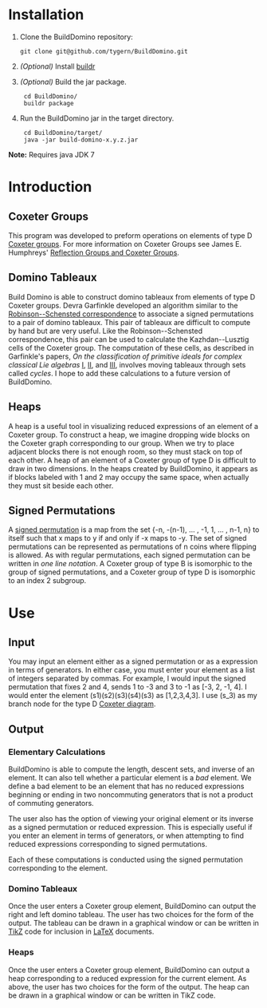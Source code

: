 Installation
============

1.  Clone the BuildDomino repository:

        git clone git@github.com/tygern/BuildDomino.git

2. *(Optional)* Install [buildr](http://buildr.apache.org/)

3. *(Optional)* Build the jar package.

        cd BuildDomino/
        buildr package

4. Run the BuildDomino jar in the target directory.

        cd BuildDomino/target/
        java -jar build-domino-x.y.z.jar
        
**Note:** Requires java JDK 7

Introduction
============

Coxeter Groups
--------------

This program was developed to preform operations on elements of type D
[Coxeter groups](http://en.wikipedia.org/wiki/Coxeter_group).  For
more information on Coxeter Groups see James E. Humphreys'
[Reflection Groups and Coxeter Groups](http://books.google.com/books/about/Reflection_Groups_and_Coxeter_Groups.html?id=ODfjmOeNLMUC).

Domino Tableaux
---------------

Build Domino is able to construct domino tableaux from elements of
type D Coxeter groups. Devra Garfinkle developed an algorithm similar
to the
[Robinson--Schensted correspondence](http://en.wikipedia.org/wiki/Robinson%E2%80%93Schensted_correspondence)
to associate a signed permutations to a pair of domino tableaux. This
pair of tableaux are difficult to compute by hand but are very
useful. Like the Robinson--Schensted correspondence, this pair can be
used to calculate the Kazhdan--Lusztig cells of the Coxeter group.
The computation of these cells, as described in Garfinkle's papers,
*On the classification of primitive ideals for complex classical Lie
algebras* [I](http://www.numdam.org/item?id=CM_1990__75_2_135_0),
[II](http://www.numdam.org/item?id=CM_1992__81_3_307_0), and
[III](http://www.numdam.org/item?id=CM_1993__88_2_187_0), involves
moving tableaux through sets called *cycles*.  I hope to add these
calculations to a future version of BuildDomino.

Heaps
-----

A heap is a useful tool in visualizing reduced expressions of an
element of a Coxeter group.  To construct a heap, we imagine dropping
wide blocks on the Coxeter graph corresponding to our group.  When we
try to place adjacent blocks there is not enough room, so they must
stack on top of each other.  A heap of an element of a Coxeter group
of type D is difficult to draw in two dimensions.  In the heaps
created by BuildDomino, it appears as if blocks labeled with 1 and 2
may occupy the same space, when actually they must sit beside each
other.

Signed Permutations
-------------------

A
[signed permutation](http://en.wikipedia.org/wiki/Hyperoctahedral_group)
is a map from the set {-n, -(n-1), ... , -1, 1, ... , n-1, n} to
itself such that x maps to y if and only if -x maps to -y. The set of
signed permutations can be represented as permutations of n coins
where flipping is allowed.  As with regular permutations, each signed
permutation can be written in *one line notation*.  A Coxeter group of
type B is isomorphic to the group of signed permutations, and a
Coxeter group of type D is isomorphic to an index 2 subgroup.

Use
===

Input
-----

You may input an element either as a signed permutation or as a
expression in terms of generators.  In either case, you must enter
your element as a list of integers separated by commas.  For example,
I would input the signed permutation that fixes 2 and 4, sends 1 to -3
and 3 to -1 as \[\-3, 2, \-1, 4\]. I would enter the element
\(s1\)\(s2\)\(s3\)\(s4\)\(s3\) as \[1,2,3,4,3\].  I use (s_3) as my
branch node for the type D
[Coxeter diagram](http://en.wikipedia.org/wiki/Coxeter%E2%80%93Dynkin_diagram).

Output
------

### Elementary Calculations

BuildDomino is able to compute the length, descent sets, and inverse
of an element.  It can also tell whether a particular element is a
*bad* element.  We define a bad element to be an element that has no
reduced expressions beginning or ending in two noncommuting generators
that is not a product of commuting generators.

The user also has the option of viewing your original element or its
inverse as a signed permutation or reduced expression.  This is
especially useful if you enter an element in terms of generators, or
when attempting to find reduced expressions corresponding to signed
permutations.

Each of these computations is conducted using the signed permutation
corresponding to the element.

### Domino Tableaux

Once the user enters a Coxeter group element, BuildDomino can output
the right and left domino tableau.  The user has two choices for the
form of the output.  The tableau can be drawn in a graphical window or
can be written in [TikZ](http://sourceforge.net/projects/pgf/) code
for inclusion in [LaTeX](http://www.latex-project.org/) documents.

### Heaps

Once the user enters a Coxeter group element, BuildDomino can output a
heap corresponding to a reduced expression for the current element.  As
above, the user has two choices for the form of the output.  The heap
can be drawn in a graphical window or can be written in TikZ code.
